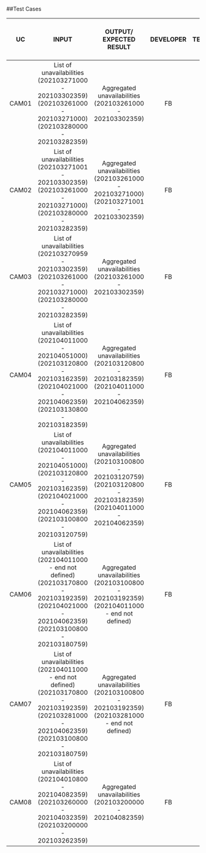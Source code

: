 ##Test Cases

| UC | INPUT | OUTPUT/ EXPECTED RESULT | DEVELOPER | TESTER | TEST DATE | TEST OUTPUT (PASSED OR FAILED) | COMMENTS
|:------:|:------:|:------:|:------:|:------:|:------:|:------:|:------:|
| CAM01 | List of unavailabilities (202103271000 - 202103302359) (202103261000 - 202103271000) (202103280000 - 202103282359) | Aggregated unavailabilities (202103261000 - 202103302359) | FB | DL |  |  |  |
| CAM02 | List of unavailabilities (202103271001 - 202103302359) (202103261000 - 202103271000) (202103280000 - 202103282359) | Aggregated unavailabilities (202103261000 - 202103271000) (202103271001 - 202103302359) | FB | DL |  |  |  |
| CAM03 | List of unavailabilities (202103270959 - 202103302359) (202103261000 - 202103271000) (202103280000 - 202103282359) | Aggregated unavailabilities (202103261000 - 202103302359) | FB | CC |  |  |  |
| CAM04 | List of unavailabilities (202104011000 - 202104051000) (202103120800 - 202103162359) (202104021000 - 202104062359) (202103130800 - 202103182359) | Aggregated unavailabilities (202103120800 - 202103182359) (202104011000 - 202104062359) | FB | CC |  |  |  |
| CAM05 | List of unavailabilities (202104011000 - 202104051000) (202103120800 - 202103162359) (202104021000 - 202104062359) (202103100800 - 202103120759)| Aggregated unavailabilities (202103100800 - 202103120759) (202103120800 - 202103182359) (202104011000 - 202104062359) | FB | BL |  |  |  |
| CAM06 | List of unavailabilities (202104011000 - end not defined) (202103170800 - 202103192359) (202104021000 - 202104062359) (202103100800 - 202103180759)| Aggregated unavailabilities (202103100800 - 202103192359) (202104011000 - end not defined) | FB | BL |  |  |  |
| CAM07 | List of unavailabilities (202104011000 - end not defined) (202103170800 - 202103192359) (202103281000 - 202104062359) (202103100800 - 202103180759)| Aggregated unavailabilities (202103100800 - 202103192359) (202103281000 - end not defined) | FB | JF |  |  |  |
| CAM08 | List of unavailabilities (202104010800 - 202104082359) (202103260000 - 202104032359) (202103200000 - 202103262359) | Aggregated unavailabilities (202103200000 - 202104082359) | FB | JF |  |  |  |
